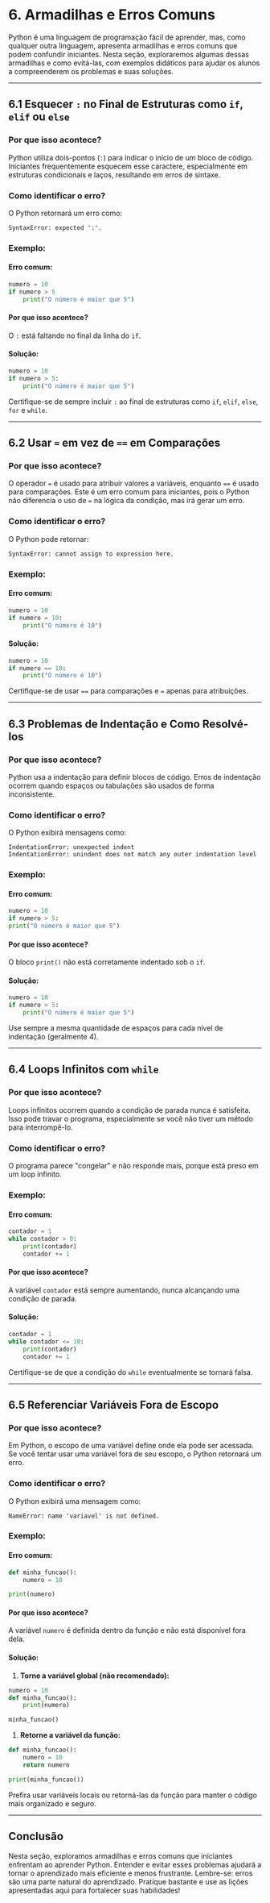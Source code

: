 # **6. Armadilhas e Erros Comuns**

Python é uma linguagem de programação fácil de aprender, mas, como qualquer outra linguagem, apresenta armadilhas e erros comuns que podem confundir iniciantes. Nesta seção, exploraremos algumas dessas armadilhas e como evitá-las, com exemplos didáticos para ajudar os alunos a compreenderem os problemas e suas soluções.

------

## **6.1 Esquecer `:` no Final de Estruturas como `if`, `elif` ou `else`**

### **Por que isso acontece?**

Python utiliza dois-pontos (`:`) para indicar o início de um bloco de código. Iniciantes frequentemente esquecem esse caractere, especialmente em estruturas condicionais e laços, resultando em erros de sintaxe.

### **Como identificar o erro?**

O Python retornará um erro como:

```plaintext
SyntaxError: expected ':'.
```

### **Exemplo:**

#### **Erro comum:**

```python
numero = 10
if numero > 5
    print("O número é maior que 5")
```

#### **Por que isso acontece?**

O `:` está faltando no final da linha do `if`.

#### **Solução:**

```python
numero = 10
if numero > 5:
    print("O número é maior que 5")
```

Certifique-se de sempre incluir `:` ao final de estruturas como `if`, `elif`, `else`, `for` e `while`.

------

## **6.2 Usar `=` em vez de `==` em Comparações**

### **Por que isso acontece?**

O operador `=` é usado para atribuir valores a variáveis, enquanto `==` é usado para comparações. Este é um erro comum para iniciantes, pois o Python não diferencia o uso de `=` na lógica da condição, mas irá gerar um erro.

### **Como identificar o erro?**

O Python pode retornar:

```plaintext
SyntaxError: cannot assign to expression here.
```

### **Exemplo:**

#### **Erro comum:**

```python
numero = 10
if numero = 10:
    print("O número é 10")
```

#### **Solução:**

```python
numero = 10
if numero == 10:
    print("O número é 10")
```

Certifique-se de usar `==` para comparações e `=` apenas para atribuições.

------

## **6.3 Problemas de Indentação e Como Resolvé-los**

### **Por que isso acontece?**

Python usa a indentação para definir blocos de código. Erros de indentação ocorrem quando espaços ou tabulações são usados de forma inconsistente.

### **Como identificar o erro?**

O Python exibirá mensagens como:

```plaintext
IndentationError: unexpected indent
IndentationError: unindent does not match any outer indentation level
```

### **Exemplo:**

#### **Erro comum:**

```python
numero = 10
if numero > 5:
print("O número é maior que 5")
```

#### **Por que isso acontece?**

O bloco `print()` não está corretamente indentado sob o `if`.

#### **Solução:**

```python
numero = 10
if numero > 5:
    print("O número é maior que 5")
```

Use sempre a mesma quantidade de espaços para cada nível de indentação (geralmente 4).

------

## **6.4 Loops Infinitos com `while`**

### **Por que isso acontece?**

Loops infinitos ocorrem quando a condição de parada nunca é satisfeita. Isso pode travar o programa, especialmente se você não tiver um método para interrompê-lo.

### **Como identificar o erro?**

O programa parece "congelar" e não responde mais, porque está preso em um loop infinito.

### **Exemplo:**

#### **Erro comum:**

```python
contador = 1
while contador > 0:
    print(contador)
    contador += 1
```

#### **Por que isso acontece?**

A variável `contador` está sempre aumentando, nunca alcançando uma condição de parada.

#### **Solução:**

```python
contador = 1
while contador <= 10:
    print(contador)
    contador += 1
```

Certifique-se de que a condição do `while` eventualmente se tornará falsa.

------

## **6.5 Referenciar Variáveis Fora de Escopo**

### **Por que isso acontece?**

Em Python, o escopo de uma variável define onde ela pode ser acessada. Se você tentar usar uma variável fora de seu escopo, o Python retornará um erro.

### **Como identificar o erro?**

O Python exibirá uma mensagem como:

```plaintext
NameError: name 'variavel' is not defined.
```

### **Exemplo:**

#### **Erro comum:**

```python
def minha_funcao():
    numero = 10

print(numero)
```

#### **Por que isso acontece?**

A variável `numero` é definida dentro da função e não está disponível fora dela.

#### **Solução:**

1. **Torne a variável global (não recomendado):**

```python
numero = 10
def minha_funcao():
    print(numero)

minha_funcao()
```

1. **Retorne a variável da função:**

```python
def minha_funcao():
    numero = 10
    return numero

print(minha_funcao())
```

Prefira usar variáveis locais ou retorná-las da função para manter o código mais organizado e seguro.

------

## **Conclusão**

Nesta seção, exploramos armadilhas e erros comuns que iniciantes enfrentam ao aprender Python. Entender e evitar esses problemas ajudará a tornar o aprendizado mais eficiente e menos frustrante. Lembre-se: erros são uma parte natural do aprendizado. Pratique bastante e use as lições apresentadas aqui para fortalecer suas habilidades!